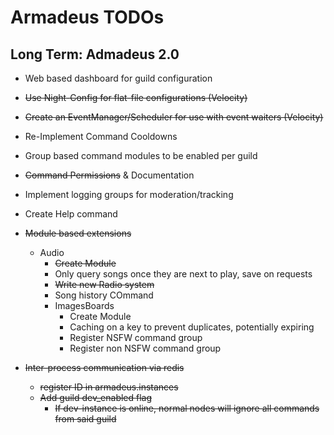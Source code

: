 Armadeus TODOs
==============

Long Term: Admadeus 2.0
-----------------------

- Web based dashboard for guild configuration
- ~~Use Night-Config for flat-file configurations (Velocity)~~
- ~~Create an EventManager/Scheduler for use with event waiters (Velocity)~~
- Re-Implement Command Cooldowns
- Group based command modules to be enabled per guild  
- ~~Command Permissions~~ & Documentation
- Implement logging groups for moderation/tracking  
- Create Help command
- ~~Module based extensions~~
    - Audio
        - ~~Create Module~~
        - Only query songs once they are next to play, save on requests
        - ~~Write new Radio system~~
        - Song history COmmand 
      - ImagesBoards
        - Create Module
        - Caching on a key to prevent duplicates, potentially expiring
        - Register NSFW command group
        - Register non NSFW command group
    
- ~~Inter-process communication via redis~~
  - ~~register ID in armadeus.instances~~
  - ~~Add guild dev_enabled flag~~
    - ~~If dev-instance is online, normal nodes will ignore all commands from said guild~~